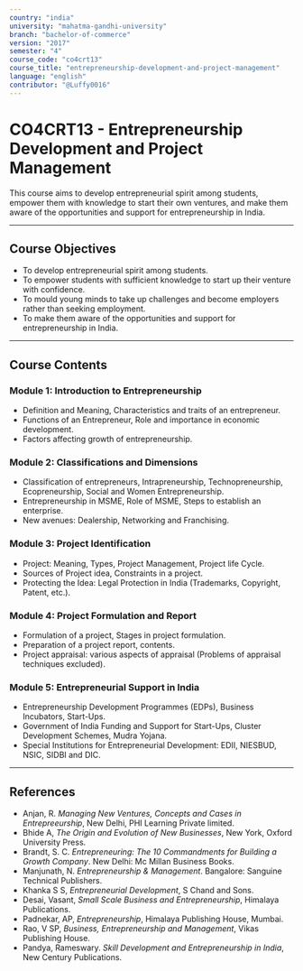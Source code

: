 ```yaml
---
country: "india"
university: "mahatma-gandhi-university"
branch: "bachelor-of-commerce"
version: "2017"
semester: "4"
course_code: "co4crt13"
course_title: "entrepreneurship-development-and-project-management"
language: "english"
contributor: "@Luffy0016"
---
```

# CO4CRT13 - Entrepreneurship Development and Project Management

This course aims to develop entrepreneurial spirit among students, empower them with knowledge to start their own ventures, and make them aware of the opportunities and support for entrepreneurship in India.

---
## Course Objectives

* To develop entrepreneurial spirit among students.
* To empower students with sufficient knowledge to start up their venture with confidence.
* To mould young minds to take up challenges and become employers rather than seeking employment.
* To make them aware of the opportunities and support for entrepreneurship in India.

---
## Course Contents

### Module 1: Introduction to Entrepreneurship 
* Definition and Meaning, Characteristics and traits of an entrepreneur.
* Functions of an Entrepreneur, Role and importance in economic development.
* Factors affecting growth of entrepreneurship.

### Module 2: Classifications and Dimensions 
* Classification of entrepreneurs, Intrapreneurship, Technopreneurship, Ecopreneurship, Social and Women Entrepreneurship.
* Entrepreneurship in MSME, Role of MSME, Steps to establish an enterprise.
* New avenues: Dealership, Networking and Franchising.

### Module 3: Project Identification 
* Project: Meaning, Types, Project Management, Project life Cycle.
* Sources of Project idea, Constraints in a project.
* Protecting the Idea: Legal Protection in India (Trademarks, Copyright, Patent, etc.).

### Module 4: Project Formulation and Report 
* Formulation of a project, Stages in project formulation.
* Preparation of a project report, contents.
* Project appraisal: various aspects of appraisal (Problems of appraisal techniques excluded).

### Module 5: Entrepreneurial Support in India 
* Entrepreneurship Development Programmes (EDPs), Business Incubators, Start-Ups.
* Government of India Funding and Support for Start-Ups, Cluster Development Schemes, Mudra Yojana.
* Special Institutions for Entrepreneurial Development: EDII, NIESBUD, NSIC, SIDBI and DIC.

---
## References
* Anjan, R. *Managing New Ventures, Concepts and Cases in Entrepreeurship*, New Delhi, PHI Learning Private limited.
* Bhide A, *The Origin and Evolution of New Businesses*, New York, Oxford University Press.
* Brandt, S. C. *Entrepreneuring: The 10 Commandments for Building a Growth Company*. New Delhi: Mc Millan Business Books.
* Manjunath, N. *Entrepreneurship & Management*. Bangalore: Sanguine Technical Publishers.
* Khanka S S, *Entrepreneurial Development*, S Chand and Sons.
* Desai, Vasant, *Small Scale Business and Entrepreneurship*, Himalaya Publications.
* Padnekar, AP, *Entrepreneurship*, Himalaya Publishing House, Mumbai.
* Rao, V SP, *Business, Entrepreneurship and Management*, Vikas Publishing House.
* Pandya, Rameswary. *Skill Development and Entrepreneurship in India*, New Century Publications.
